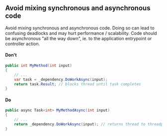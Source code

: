 ## Avoid mixing synchronous and asynchronous code

Avoid mixing synchronous and asynchronous code. Doing so can lead to confusing deadlocks and may hurt performance / scalability. Code should be asynchronous "all the way down", ie. to the application entrypoint or controller action.

#### Don't
```c#
public int MyMethod(int input) 
{
    // ...
    var task = _dependency.DoWorkAsync(input);
    return task.Result; // blocks thread until task completes
}
```

#### Do
```c#
public async Task<int> MyMethodAsync(int input)
{
    // ...
    return _dependency.DoWorkAsync(input); // returns thread to threadpool while task completes
}
```